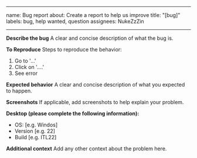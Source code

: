 
---
name: Bug report
about: Create a report to help us improve
title: "[bug]"
labels: bug, help wanted, question
assignees: NukeZzZin

---

**Describe the bug**
A clear and concise description of what the bug is.

**To Reproduce**
Steps to reproduce the behavior:
1. Go to '...'
2. Click on '....'
3. See error

**Expected behavior**
A clear and concise description of what you expected to happen.

**Screenshots**
If applicable, add screenshots to help explain your problem.

**Desktop (please complete the following information):**
 - OS: [e.g. Windos]
 - Version [e.g. 22]
 - Build [e.g. ITL22]

**Additional context**
Add any other context about the problem here.